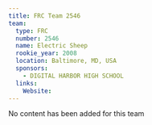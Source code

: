 ```yaml
---
title: FRC Team 2546
team:
  type: FRC
  number: 2546
  name: Electric Sheep
  rookie_year: 2008
  location: Baltimore, MD, USA
  sponsors:
    - DIGITAL HARBOR HIGH SCHOOL
  links:
    Website: 
---
```

No content has been added for this team